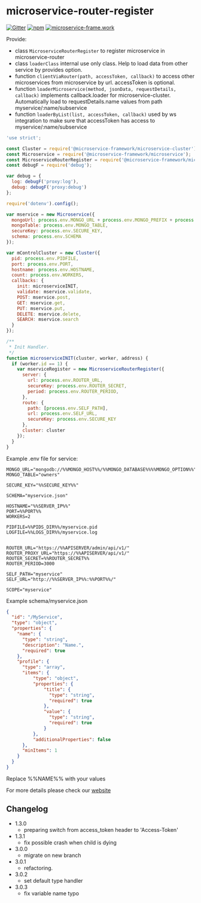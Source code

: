 # microservice-router-register

[![Gitter](https://img.shields.io/gitter/room/microservice-framework/chat.svg?style=flat-square)](https://gitter.im/microservice-framework/chat)
[![npm](https://img.shields.io/npm/dt/@microservice-framework/microservice-router-register.svg?style=flat-square)](https://www.npmjs.com/~microservice-framework)
[![microservice-frame.work](https://img.shields.io/badge/online%20docs-200-green.svg?style=flat-square)](http://microservice-frame.work)

Provide:
 - class `MicroserviceRouterRegister` to register microservice in microservice-router 
 - class `loaderClass` internal use only class. Help to load data from other service by provides option. 
 - function `clientViaRouter(path, accessToken, callback)` to access other microservices from microservice by url. accessToken is optional.
 - function `loaderMicroservice(method, jsonData, requestDetails, callback)` implements callback.loader for microservice-cluster. Automatically load to requestDetails.name values from path myservice/:name/subservice
 - function `loaderByList(list, accessToken, callback)` used by ws integration to make sure that accessToken has access to myservice/:name/subservice

```js
'use strict';

const Cluster = require('@microservice-framework/microservice-cluster');
const Microservice = require('@microservice-framework/microservice');
const MicroserviceRouterRegister = require('@microservice-framework/microservice-router-register');
const debugF = require('debug');

var debug = {
  log: debugF('proxy:log'),
  debug: debugF('proxy:debug')
};

require('dotenv').config();

var mservice = new Microservice({
  mongoUrl: process.env.MONGO_URL + process.env.MONGO_PREFIX + process.env.MONGO_OPTIONS,
  mongoTable: process.env.MONGO_TABLE,
  secureKey: process.env.SECURE_KEY,
  schema: process.env.SCHEMA
});

var mControlCluster = new Cluster({
  pid: process.env.PIDFILE,
  port: process.env.PORT,
  hostname: process.env.HOSTNAME,
  count: process.env.WORKERS,
  callbacks: {
    init: microserviceINIT,
    validate: mservice.validate,
    POST: mservice.post,
    GET: mservice.get,
    PUT: mservice.put,
    DELETE: mservice.delete,
    SEARCH: mservice.search
  }
});

/**
 * Init Handler.
 */
function microserviceINIT(cluster, worker, address) {
  if (worker.id == 1) {
    var mserviceRegister = new MicroserviceRouterRegister({
      server: {
        url: process.env.ROUTER_URL,
        secureKey: process.env.ROUTER_SECRET,
        period: process.env.ROUTER_PERIOD,
      },
      route: {
        path: [process.env.SELF_PATH],
        url: process.env.SELF_URL,
        secureKey: process.env.SECURE_KEY
      },
      cluster: cluster
    });
  }
}

```

Example .env file for service:

```
MONGO_URL="mongodb://%%MONGO_HOST%%/%%MONGO_DATABASE%%%%MONGO_OPTION%%"
MONGO_TABLE="owners"

SECURE_KEY="%%SECURE_KEY%%"

SCHEMA="myservice.json"

HOSTNAME="%%SERVER_IP%%"
PORT=%%PORT%%
WORKERS=2

PIDFILE=%%PIDS_DIR%%/myservice.pid
LOGFILE=%%LOGS_DIR%%/myservice.log


ROUTER_URL="https://%%APISERVER/admin/api/v1/"
ROUTER_PROXY_URL="https://%%APISERVER/api/v1/"
ROUTER_SECRET=%%ROUTER_SECRET%%
ROUTER_PERIOD=3000

SELF_PATH="myservice"
SELF_URL="http://%%SERVER_IP%%:%%PORT%%/"

SCOPE="myservice"

```

Example schema/myservice.json

```json
{
  "id": "/MyService",
  "type": "object",
  "properties": {
    "name": {
      "type": "string",
      "description": "Name.",
      "required": true
    },
    "profile": {
      "type": "array",
      "items": {
          "type": "object",
          "properties": {
              "title": {
                "type": "string",
                "required": true
              },
              "value": {
                "type": "string",
                "required": true
              }
          },
          "additionalProperties": false
      },
      "minItems": 1
    }
  }
}

```

Replace %%NAME%% with your values

For more details please check our [website](http://microservice-frame.work)

## Changelog

- 1.3.0
  - preparing switch from access_token header to 'Access-Token'
- 1.3.1
  - fix possible crash when child is dying
- 3.0.0
  - migrate on new branch
- 3.0.1
  - refactoring.
- 3.0.2
  - set default type handler
- 3.0.3
  - fix variable name typo
